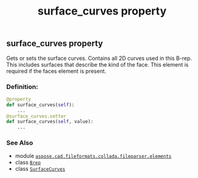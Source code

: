 ﻿---
title: surface_curves property
second_title: Aspose.CAD for Python via .NET API References
description: 
type: docs
weight: 110
url: /python-net/aspose.cad.fileformats.collada.fileparser.elements/brep/surface_curves/
is_root: false
---

## surface_curves property


Gets or sets the surface curves.
Contains all 2D curves used in this B-rep.
This includes surfaces that describe the kind of the face.
This element is required if the faces element is present.
### Definition:
```python
@property
def surface_curves(self):
    ...
@surface_curves.setter
def surface_curves(self, value):
    ...
```

### See Also
* module [`aspose.cad.fileformats.collada.fileparser.elements`](../../)
* class [`Brep`](/cad/python-net/aspose.cad.fileformats.collada.fileparser.elements/brep)
* class [`SurfaceCurves`](/cad/python-net/aspose.cad.fileformats.collada.fileparser.elements/surfacecurves)

